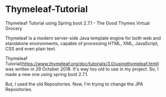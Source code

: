 # Thymeleaf-Tutorial
Thymeleaf Tutorial using Spring boot 2.7.1 - The Good Thymes Virtual Grocery

Thymeleaf is a modern server-side Java template engine for both web and standalone environments, capable of processing HTML, XML, JavaScript, CSS and even plain text.

Thymeleaf Tutorial(https://www.thymeleaf.org/doc/tutorials/3.0/usingthymeleaf.html) was written in 29 October 2018.
It's way too old to use in my project.
So, I made a new one using spring boot 2.7.1.

But, I used the old Repositories.
Now, I'm trying to change the JPA Repositories.
